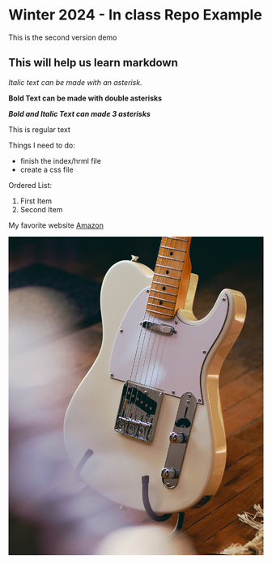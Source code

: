 # Winter 2024 - In class Repo Example
This is the second version demo
## This will help us learn markdown
*Italic text can be made with an asterisk.*

**Bold Text can be made with double asterisks**

***Bold and Italic Text can made 3 asterisks***

This is regular text

Things I need to do:
 - finish the index/hrml file
 - create a css file

 Ordered List:
 1. First Item
 2. Second Item

My favorite website
[Amazon](http://www.amazon.ca)

![Fender Telecaster](images/tele.jpg)


